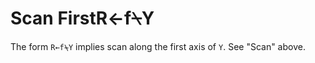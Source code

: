 




<h1 class="heading"><span class="name">Scan First</span><span class="command">R←f⍀Y</span></h1>

The form `R←f⍀Y` implies scan along the first axis of `Y`.  See "Scan" above.



